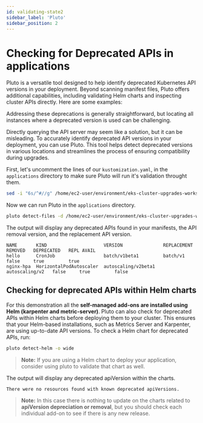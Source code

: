 ```yaml
---
id: validating-state2
sidebar_label: 'Pluto'
sidebar_position: 2
---
```


# Checking for Deprecated APIs in applications

Pluto is a versatile tool designed to help identify deprecated Kubernetes API versions in your deployment. Beyond scanning manifest files, Pluto offers additional capabilities, including validating Helm charts and inspecting cluster APIs directly. Here are some examples:

Addressing these deprecations is generally straightforward, but locating all instances where a deprecated version is used can be challenging.

Directly querying the API server may seem like a solution, but it can be misleading. To accurately identify deprecated API versions in your deployment, you can use Pluto. This tool helps detect deprecated versions in various locations and streamlines the process of ensuring compatibility during upgrades.

First, let's uncomment the lines of our `kustomization.yaml`, in the `applications` directory to make sure Pluto will run it's validation throught them.

```bash
sed -i "6s/^#//g" /home/ec2-user/environment/eks-cluster-upgrades-workshop/gitops/applications/kustomization.yaml
```

Now we can run Pluto in the `applications` directory.

```bash
pluto detect-files -d /home/ec2-user/environment/eks-cluster-upgrades-workshop/gitops/applications
```

The output will display any deprecated APIs found in your manifests, the API removal version, and the replacement API version.

```output
NAME       KIND                     VERSION               REPLACEMENT     REMOVED   DEPRECATED   REPL AVAIL
hello      CronJob                  batch/v1beta1         batch/v1         false     true         true
nginx-hpa  HorizontalPodAutoscaler  autoscaling/v2beta1   autoscaling/v2   false     true         false

```

## Checking for deprecated APIs within Helm charts

For this demonstration all the **self-managed add-ons are installed using Helm (karpenter and metric-server)**. Pluto can also check for deprecated APIs within Helm charts before deploying them to your cluster. This ensures that your Helm-based installations, such as Metrics Server and Karpenter, are using up-to-date API versions. To check a Helm chart for deprecated APIs, run:

```bash
pluto detect-helm -o wide
```

> **Note:** If you are using a Helm chart to deploy your application, consider using pluto to validate that chart as well.

The output will display any deprecated apiVersion within the charts.

```output
There were no resources found with known deprecated apiVersions.
```

>**Note:** In this case there is nothing to update on the charts related to **apiVersion depreciation or removal**, but you should check each individual add-on to see if there is any new release.
